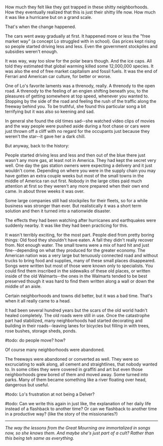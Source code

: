 How much they felt like they got trapped in these shitty neighborhoods.  How they eventually realized that this is just their shitty life now.  How much it was like a hurricane but on a grand scale.   

That's when the change happened.

The cars went away gradually at first.  It happened more or less the "free market way" (a concept Lo struggled with in school).  Gas prices kept rising so people started driving less and less. Even the government stockpiles and subsidies weren't enough.  

It was way, way too slow for the polar bears though.  And the ice caps.  All told they estimated that global warming killed some 12,000,000 species.  It was also the end of free market capitalism and fossil fuels.  It was the end of Ferrari and American car culture, for better or worse.  

One of Lo's favorite laments was a threnody, really.  A threnody to the open road.  A threnody to the feeling of an engien shifting beneath you, to the pleasures of getting somewhere at top speed, whenever you wanted to.  Stopping by the side of the road and feeling the rush of the traffic along the freeway behind you.   To be truthful, she found this particular song a bit terrifying but it was also so keening and sad.  

In general she found the old times sad--she watched video clips of movies and the way people were pushed aside during a foot chase or cars were just thrown off a cliff with no regard for the occupants just because they weren't the star--it gave her a dark chill. 

But anyway, back to the history: 

People started driving less and less and then out of the blue there just wasn't any more gas, at least not in America. They had kept the secret very well.  One day the gas station owners were expecting a delivery and it just wouldn't come.  Depending on where you were in the supply chain you may have gotten an extra couple weeks but most of the small towns in the middle of America ran out first.  Nobody in the large cities paid much attention at first so they weren't any more prepared when their own end came.  In about three weeks it was over. 

Some large companies still had stockpiles for their fleets, so for a while business was stronger than ever. But realistically it was a short term solution and then it turned into a nationwide disaster. 

The effects they had been watching after hurricanes and earthquakes were suddenly nearby.  It was like they had been practicing for this. 

It wasn't terribly exciting, for the most part.  People died from pretty boring things: Old food they shouldn't have eaten.  A fall they didn't really recover from.  Not enough water.  The small towns were a mix of hard hit and just fine--depending on what they produced for the greater economy.  The American nation was a very large but tenuously connected road and without trucks to bring food and supplies, many of these small places disappeared.  Songs were written but most of those were known only to specialists.  You could find them inscribed in the sidewalks of these old places, or written inside of the old Walmarts--the ones in the Walmarts tended to be best preserved though it was hard to find them written along a wall or down the middle of an aisle. 

Certain neighborhoods and towns did better, but it was a bad time.  That's when it all really came to a head. 

It had been several hundred years but the scars of the old world hadn't healed completely.  The old roads were still in use.  Once the catastrophe part had stabilized, many neighborhoods had started decorating and building in their roads--leaving lanes for bicycles but filling in with trees, rose bushes, storage sheds, ponds.   

#todo: do people move? how? 

Of course many neighborhoods were abandoned.

The freeways were abandoned or converted as well.  They were so excruciating to walk along, all cement and straightlines, that nobody wanted to.  In some cities they were covered in graffiti and art but even those neighborhoods grew bored of them and moved away.  Some turned into parks.  Many of them became something like a river floating over head, dangerous but useful. 

#todo: Lo's frustration at not being a Delver? 

#todo: Can we write this again in just like, the explanation of her daily life instead of a flashback to another time? Or can we flashback to another time in a productive way? (like the story of the missionaries?)

---

_The way the lessons from the Great Mourning are immortalized in songs now, so she knows them. And maybe she's just part of a cult? Rather than this being teh same as everything._